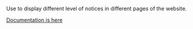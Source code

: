Use to display different level of notices in different pages of the website.

[Documentation is here](Documentation/Introduction/Index.rst)